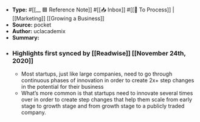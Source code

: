 - **Type:** #[[__ 🟦  Reference Note]] #[[📥 Inbox]] #[[📝 To Process]] | [[Marketing]] [[Growing a Business]]
- **Source:**  pocket
- **Author:** uclacademix
- **Summary:**
- ### Highlights first synced by [[Readwise]] [[November 24th, 2020]]
    - Most startups, just like large companies, need to go through continuous phases of innovation in order to create 2x+ step changes in the potential for their business 
    - What’s more common is that startups need to innovate several times over in order to create step changes that help them scale from early stage to growth stage and from growth stage to a publicly traded company. 
